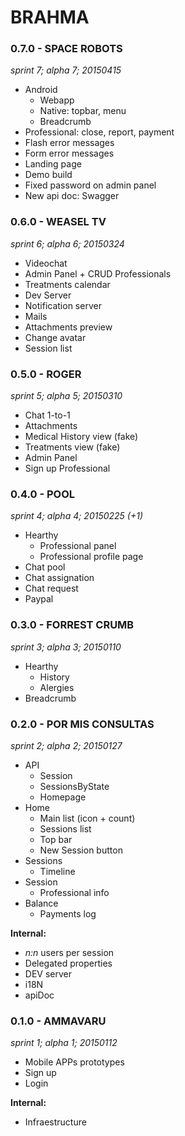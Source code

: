 # BRAHMA

### 0.7.0 - SPACE ROBOTS
_sprint 7; alpha 7; 20150415_

* Android
	* Webapp
	* Native: topbar, menu
	* Breadcrumb
* Professional: close, report, payment
* Flash error messages
* Form error messages
* Landing page
* Demo build
* Fixed password on admin panel
* New api doc: Swagger

### 0.6.0 - WEASEL TV
_sprint 6; alpha 6; 20150324_

* Videochat
* Admin Panel + CRUD Professionals
* Treatments calendar
* Dev Server
* Notification server
* Mails
* Attachments preview
* Change avatar
* Session list

### 0.5.0 - ROGER
_sprint 5; alpha 5; 20150310_

* Chat 1-to-1
* Attachments
* Medical History view (fake)
* Treatments view (fake)
* Admin Panel
* Sign up Professional

### 0.4.0 - POOL
_sprint 4; alpha 4; 20150225 (+1)_

* Hearthy
	* Professional panel
	* Professional profile page
* Chat pool
* Chat assignation
* Chat request
* Paypal

### 0.3.0 - FORREST CRUMB
_sprint 3; alpha 3; 20150110_

* Hearthy
	* History
	* Alergies
* Breadcrumb

### 0.2.0 - POR MIS CONSULTAS
_sprint 2; alpha 2; 20150127_

* API
	* Session
	* SessionsByState
	* Homepage
* Home
	* Main list (icon + count)
	* Sessions list
	* Top bar
	* New Session button
* Sessions
	* Timeline
* Session
	* Professional info
* Balance
	* Payments log

**Internal:**

* _n:n_ users per session
* Delegated properties
* DEV server
* i18N
* apiDoc

### 0.1.0 - AMMAVARU
_sprint 1; alpha 1; 20150112_

* Mobile APPs prototypes
* Sign up
* Login

**Internal:**

* Infraestructure